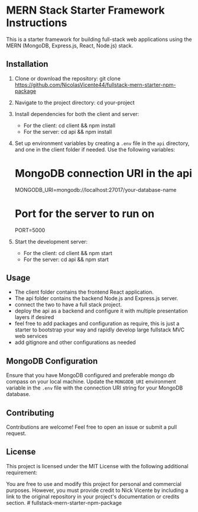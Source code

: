 # MERN Stack Starter Framework Instructions

This is a starter framework for building full-stack web applications using the MERN (MongoDB, Express.js, React, Node.js) stack.

## Installation

1. Clone or download the repository:
   git clone https://github.com/NicolasVicente44/fullstack-mern-starter-npm-package

2. Navigate to the project directory:
   cd your-project

3. Install dependencies for both the client and server:

   - For the client:
     cd client && npm install
   - For the server:
     cd api && npm install

4. Set up environment variables by creating a `.env` file in the `api` directory, and one in the client folder if needed. Use the following variables:

   # MongoDB connection URI in the api

   MONGODB_URI=mongodb://localhost:27017/your-database-name

   # Port for the server to run on

   PORT=5000

5. Start the development server:
   - For the client:
     cd client && npm start
   - For the server:
     cd api && npm start

## Usage

- The client folder contains the frontend React application.
- The api folder contains the backend Node.js and Express.js server.
- connect the two to have a full stack project.
- deploy the api as a backend and configure it with multiple presentation layers if desired
- feel free to add packages and configuration as require, this is just a starter to bootstrap your way and rapidly develop large fullstack MVC web services
- add gitignore and other configurations as needed

## MongoDB Configuration

Ensure that you have MongoDB configured and preferable mongo db compass on your local machine. Update the `MONGODB_URI` environment variable in the `.env` file with the connection URI string for your MongoDB database.

## Contributing

Contributions are welcome! Feel free to open an issue or submit a pull request.

## License

This project is licensed under the MIT License with the following additional requirement:

You are free to use and modify this project for personal and commercial purposes. However, you must provide credit to Nick Vicente by including a link to the original repository in your project's documentation or credits section.
#   f u l l s t a c k - m e r n - s t a r t e r - n p m - p a c k a g e 
 
 